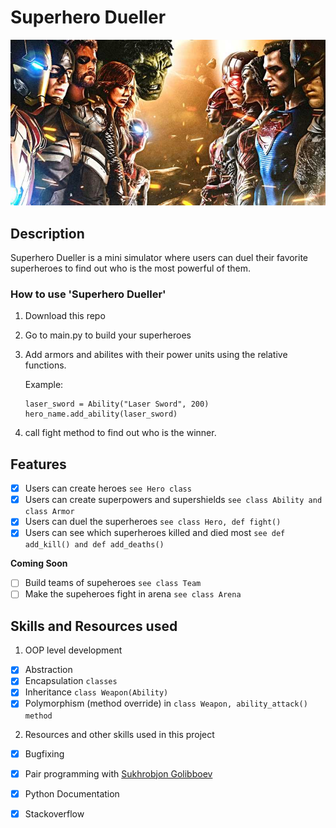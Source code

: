# Superhero Dueller
![Project Poster](poster.jpeg)

## Description

Superhero Dueller is a mini simulator where users can duel their favorite superheroes to find out who is the most powerful of them. 


### How to use 'Superhero Dueller'

1. Download this repo
2. Go to main.py to build your superheroes
3. Add armors and abilites with their power units using the relative functions.

   Example:
   ```
   laser_sword = Ability("Laser Sword", 200)
   hero_name.add_ability(laser_sword)
   ``` 
4. call fight method to find out who is the winner.

## Features
* [X] Users can create heroes 
`see Hero class`
* [X] Users can create superpowers and supershields 
`see class Ability and class Armor`
* [X] Users can duel the superheroes 
`see class Hero, def fight() `
* [X] Users can see which superheroes killed and died most
`see def add_kill() and def add_deaths()`

**Coming Soon**
* [ ] Build teams of supeheroes
`see class Team`
* [ ] Make the supeheroes fight in arena
`see class Arena`

## Skills and Resources used

1. OOP level development
* [x] Abstraction
* [x] Encapsulation `classes`
* [x] Inheritance `class Weapon(Ability)`
* [x] Polymorphism (method override) in `class Weapon, ability_attack() method`

2. Resources and other skills used in this project
* [X] Bugfixing
* [x] Pair programming with [Sukhrobjon Golibboev](https://github.com/Sukhrobjon)
* [X] Python Documentation
* [X] Stackoverflow

